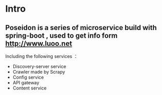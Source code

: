 # Intro

## Poseidon is a series of microservice build with spring-boot , used to get info form http://www.luoo.net

Including the following services ：

* Discovery-server service
* Crawler made by Scrapy
* Config service
* API gateway
* Content service